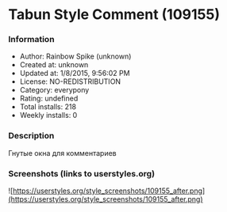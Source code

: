 # Tabun Style Comment (109155)

### Information
- Author: Rainbow Spike (unknown)
- Created at: unknown
- Updated at: 1/8/2015, 9:56:02 PM
- License: NO-REDISTRIBUTION
- Category: everypony
- Rating: undefined
- Total installs: 218
- Weekly installs: 0


### Description
Гнутые окна для комментариев


### Screenshots (links to userstyles.org)
![https://userstyles.org/style_screenshots/109155_after.png](https://userstyles.org/style_screenshots/109155_after.png)


